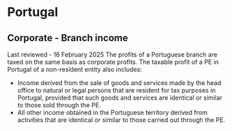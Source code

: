 # Portugal
## Corporate - Branch income
Last reviewed - 16 February 2025
The profits of a Portuguese branch are taxed on the same basis as corporate profits. 
The taxable profit of a PE in Portugal of a non-resident entity also includes:
  * Income derived from the sale of goods and services made by the head office to natural or legal persons that are resident for tax purposes in Portugal, provided that such goods and services are identical or similar to those sold through the PE. 
  * All other income obtained in the Portuguese territory derived from activities that are identical or similar to those carried out through the PE.


